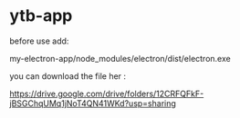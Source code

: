 # ytb-app

before use add:

my-electron-app/node_modules/electron/dist/electron.exe

you can download the file her :

https://drive.google.com/drive/folders/12CRFQFkF-jBSGChqUMq1jNoT4QN41WKd?usp=sharing
